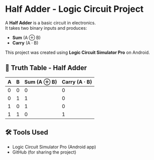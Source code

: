 # Half Adder - Logic Circuit Project

A **Half Adder** is a basic circuit in electronics.  
It takes two binary inputs and produces:
- **Sum** (A ⊕ B)
- **Carry** (A · B)

This project was created using **Logic Circuit Simulator Pro** on Android.

## 🧮 Truth Table - Half Adder

| A | B | Sum (A ⊕ B) | Carry (A · B) |
|---|---|--------------|----------------|
| 0 | 0 |      0       |       0        |
| 0 | 1 |      1       |       0        |
| 1 | 0 |      1       |       0        |
| 1 | 1 |      0       |       1        |





## 🛠 Tools Used

- Logic Circuit Simulator Pro (Android app)
- GitHub (for sharing the project)